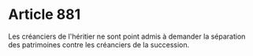 # Article 881

Les créanciers de l'héritier ne sont point admis à demander la séparation des patrimoines contre les créanciers de la succession.